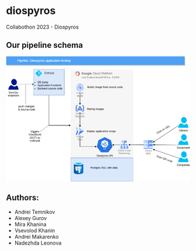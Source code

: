 # diospyros
Collabothon 2023 - Diospyros

## Our pipeline schema
![Architecture](https://github.com/vsev0lod/diospyros/blob/main/flow%20chart.png)

## Authors:
* Andrei Temnikov
* Alexey Gurov
* Mira Khanina 
* Vsevolod Khanin
* Andrei Makarenko
* Nadezhda Leonova
